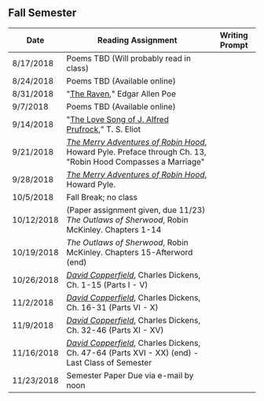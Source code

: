 Fall Semester
---

| Date | Reading Assignment | Writing Prompt |
| ---  | ---                | ---            |
| 8/17/2018 | Poems TBD (Will probably read in class) |
| 8/24/2018 | Poems TBD (Available online) |
| 8/31/2018 | "[The Raven](https://www.poetryfoundation.org/poems/48860/the-raven)," Edgar Allen Poe  |
| 9/7/2018 | Poems TBD (Available online) |
| 9/14/2018 | "[The Love Song of J. Alfred Prufrock](https://www.bartleby.com/198/1.html)," T. S. Eliot |
| 9/21/2018 | [*The Merry Adventures of Robin Hood*](http://www.gutenberg.org/ebooks/10148), Howard Pyle. Preface through Ch. 13, "Robin Hood Compasses a Marriage" |
| 9/28/2018 | [*The Merry Adventures of Robin Hood*](http://www.gutenberg.org/ebooks/10148), Howard Pyle. |
| 10/5/2018 | Fall Break; no class |
| 10/12/2018 | (Paper assignment given, due 11/23) *The Outlaws of Sherwood*, Robin McKinley. Chapters 1-14 |
| 10/19/2018 | *The Outlaws of Sherwood*, Robin McKinley. Chapters 15-Afterword (end) |
| 10/26/2018 | [*David Copperfield*](http://www.gutenberg.org/ebooks/43111), Charles Dickens, Ch. 1-15 (Parts I - V) |
| 11/2/2018 | [*David Copperfield*](http://www.gutenberg.org/ebooks/43111), Charles Dickens, Ch. 16-31 (Parts VI - X) |
| 11/9/2018 | [*David Copperfield*](http://www.gutenberg.org/ebooks/43111), Charles Dickens, Ch. 32-46 (Parts XI - XV) |
| 11/16/2018 | [*David Copperfield*](http://www.gutenberg.org/ebooks/43111), Charles Dickens, Ch. 47-64 (Parts XVI - XX) (end) - Last Class of Semester |
| 11/23/2018 | Semester Paper Due via e-mail by noon
